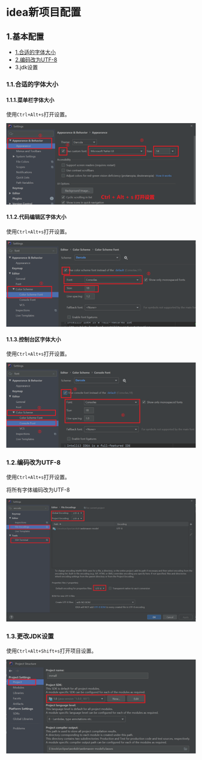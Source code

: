 # idea新项目配置

## 1.基本配置

- [1.合适的字体大小](#1.1)
- [2.编码改为UTF-8](#1.2)
- 3.jdk设置



### 1.1.合适的字体大小

#### 1.1.1.菜单栏字体大小

使用``Ctrl+Alt+s``打开设置。

![fail](img/1.1.PNG)



#### 1.1.2.代码编辑区字体大小

使用``Ctrl+Alt+s``打开设置。

![fail](img/1.2.PNG)



#### 1.1.3.控制台区字体大小

使用``Ctrl+Alt+s``打开设置。

![fail](img/1.3.PNG)



### 1.2.编码改为UTF-8

使用``Ctrl+Alt+s``打开设置。

将所有字体编码改为UTF-8

![fail](img/1.4.PNG)



### 1.3.更改JDK设置

使用``Ctrl+Alt+Shift+s``打开项目设置。

![fail](img/1.5.PNG)

